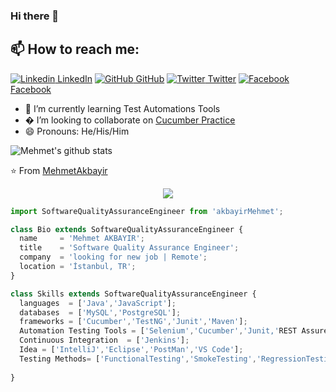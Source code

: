 ### Hi there 👋
## 📫 How to reach me: 
[![Linkedin](https://i.stack.imgur.com/gVE0j.png) LinkedIn](https://www.linkedin.com/in/mehmetakbayir/) [![GitHub](https://i.stack.imgur.com/tskMh.png) GitHub](https://github.com/mehmetA58) [![Twitter](http://i.imgur.com/wWzX9uB.png) Twitter]() [![Facebook](http://i.imgur.com/fep1WsG.png) Facebook]()

<!--
**mehmetA58/mehmetA58** is a ✨ _special_ ✨ repository because its `README.md` (this file) appears on your GitHub profile.


Here are some ideas to get you started:
- 🤔 I’m looking for help with ...
- 💬 Ask me about ...
- 📫 How to reach me: ...
- 😄 Pronouns: ...
- ⚡ Fun fact: ...
-->

<!--- 🔭 I’m currently working on [Facemask Detector](https://github.com/AkhilGKrishnan/Face-Mask-Detector)-->
- 🌱 I’m currently learning Test Automations Tools
- � I’m looking to collaborate on [Cucumber Practice](https://github.com/mehmetA58/cucumberPractice)
- 😄 Pronouns: He/His/Him



![Mehmet's github stats](https://github-readme-stats.vercel.app/api?username=mehmetA58&show_icons=true&theme=dark)

⭐️ From [MehmetAkbayir](https://github.com/mehmetA58)

<p align="center">
  <img src="https://github.com/thompsonemerson/thompsonemerson/raw/master/cover-thompson.png" />
</p>

```js
import SoftwareQualityAssuranceEngineer from 'akbayirMehmet';

class Bio extends SoftwareQualityAssuranceEngineer {
  name     = 'Mehmet AKBAYIR';
  title    = 'Software Quality Assurance Engineer';
  company  = 'looking for new job | Remote';
  location = 'İstanbul, TR';
}

class Skills extends SoftwareQualityAssuranceEngineer {
  languages  = ['Java','JavaScript'];
  databases  = ['MySQL','PostgreSQL'];
  frameworks = ['Cucumber','TestNG','Junit','Maven']; 
  Automation Testing Tools = ['Selenium','Cucumber','Junit,'REST Assured','Cypress','Appium'];
  Continuous Integration  = ['Jenkins'];
  Idea = ['IntelliJ','Eclipse','PostMan','VS Code'];
  Testing Methods= ['FunctionalTesting','SmokeTesting','RegressionTesting','APITesting','DataBase Testing'];
  
}
